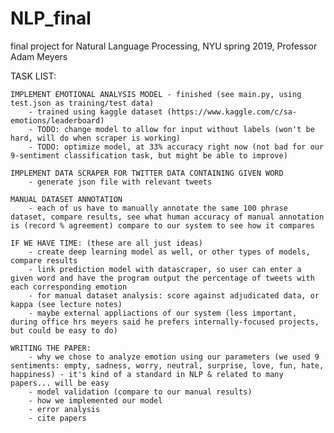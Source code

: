 

# NLP_final
final project for Natural Language Processing, NYU spring 2019, Professor Adam Meyers

TASK LIST:

	IMPLEMENT EMOTIONAL ANALYSIS MODEL - finished (see main.py, using test.json as training/test data)
		- trained using kaggle dataset (https://www.kaggle.com/c/sa-emotions/leaderboard)
		- TODO: change model to allow for input without labels (won't be hard, will do when scraper is working)
		- TODO: optimize model, at 33% accuracy right now (not bad for our 9-sentiment classification task, but might be able to improve)
	  
	IMPLEMENT DATA SCRAPER FOR TWITTER DATA CONTAINING GIVEN WORD
		- generate json file with relevant tweets

	MANUAL DATASET ANNOTATION
		- each of us have to manually annotate the same 100 phrase dataset, compare results, see what human accuracy of manual annotation is (record % agreement) compare to our system to see how it compares 

	IF WE HAVE TIME: (these are all just ideas)
		- create deep learning model as well, or other types of models, compare results
		- link prediction model with datascraper, so user can enter a given word and have the program output the percentage of tweets with each corresponding emotion
		- for manual dataset analysis: score against adjudicated data, or kappa (see lecture notes)
		- maybe external appliactions of our system (less important, during office hrs meyers said he prefers internally-focused projects, but could be easy to do) 

	WRITING THE PAPER:
		- why we chose to analyze emotion using our parameters (we used 9 sentiments: empty, sadness, worry, neutral, surprise, love, fun, hate, happiness) - it's kind of a standard in NLP & related to many papers... will be easy
		- model validation (compare to our manual results)
		- how we implemented our model
		- error analysis 
		- cite papers